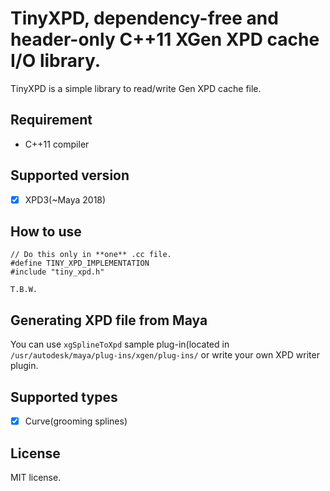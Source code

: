 # TinyXPD, dependency-free and header-only C++11 XGen XPD cache  I/O library.

TinyXPD is a simple library to read/write Gen XPD cache file.

## Requirement

* C++11 compiler

## Supported version

* [x] XPD3(~Maya 2018)

## How to use

```
// Do this only in **one** .cc file.
#define TINY_XPD_IMPLEMENTATION
#include "tiny_xpd.h"

T.B.W.
```

## Generating XPD file from Maya

You can use `xgSplineToXpd` sample plug-in(located in `/usr/autodesk/maya/plug-ins/xgen/plug-ins/` or write your own XPD writer plugin.

## Supported types

* [x] Curve(grooming splines)

## License

MIT license.
